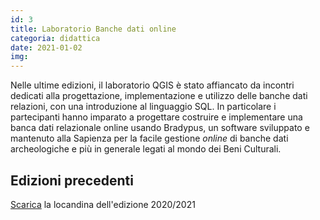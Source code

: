 ```yaml
---
id: 3
title: Laboratorio Banche dati online
categoria: didattica
date: 2021-01-02
img: 
---
```


Nelle ultime edizioni, il laboratorio QGIS è stato affiancato da incontri dedicati alla progettazione, implementazione e utilizzo delle banche dati relazioni, con una introduzione al linguaggio SQL. In particolare i partecipanti hanno imparato a progettare costruire e implementare una banca dati relazionale online usando Bradypus, un software sviluppato e mantenuto alla Sapienza per la facile gestione _online_ di banche dati archeologiche e più in generale legati al mondo dei Beni Culturali.

## Edizioni precedenti

[Scarica]((https://www.dropbox.com/s/ti686ac6mfm61ig/locandina-labgis-2021.pdf?dl=0)) la locandina dell'edizione 2020/2021
